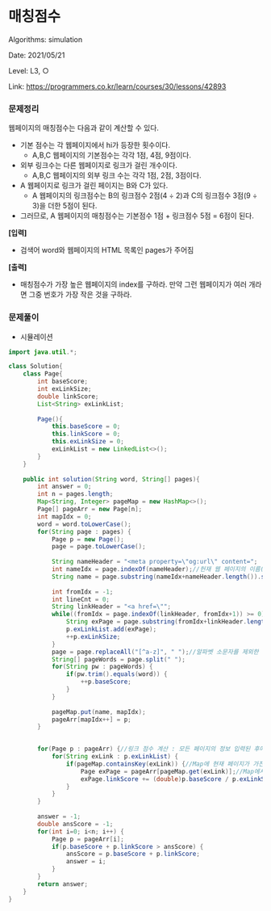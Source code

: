 # 매칭점수

Algorithms: simulation

Date: 2021/05/21

Level: L3, ○

Link: https://programmers.co.kr/learn/courses/30/lessons/42893

### 문제정리

웹페이지의 매칭점수는 다음과 같이 계산할 수 있다.

- 기본 점수는 각 웹페이지에서 hi가 등장한 횟수이다.
    - A,B,C 웹페이지의 기본점수는 각각 1점, 4점, 9점이다.
- 외부 링크수는 다른 웹페이지로 링크가 걸린 개수이다.
    - A,B,C 웹페이지의 외부 링크 수는 각각 1점, 2점, 3점이다.
- A 웹페이지로 링크가 걸린 페이지는 B와 C가 있다.
    - A 웹페이지의 링크점수는 B의 링크점수 2점(4 ÷ 2)과 C의 링크점수 3점(9 ÷ 3)을 더한 5점이 된다.
- 그러므로, A 웹페이지의 매칭점수는 기본점수 1점 + 링크점수 5점 = 6점이 된다.

**[입력]**

- 검색어 word와 웹페이지의 HTML 목록인 pages가 주어짐

**[출력]**

- 매칭점수가 가장 높은 웹페이지의 index를 구하라. 만약 그런 웹페이지가 여러 개라면 그중 번호가 가장 작은 것을 구하라.

### 문제풀이

- 시뮬레이션

```java
import java.util.*;

class Solution{	
	class Page{
		int baseScore;
		int exLinkSize;
		double linkScore;
		List<String> exLinkList;
		
		Page(){
			this.baseScore = 0;
			this.linkScore = 0;
			this.exLinkSize = 0;
			exLinkList = new LinkedList<>();
		}
	}
	
	public int solution(String word, String[] pages){
        int answer = 0;
        int n = pages.length;
        Map<String, Integer> pageMap = new HashMap<>();
        Page[] pageArr = new Page[n];
        int mapIdx = 0;
        word = word.toLowerCase();
        for(String page : pages) {
        	Page p = new Page();
        	page = page.toLowerCase();
        	
            String nameHeader = "<meta property=\"og:url\" content=";
        	int nameIdx = page.indexOf(nameHeader);//헌재 웹 페이지의 이름(링크)
        	String name = page.substring(nameIdx+nameHeader.length()).split("\"")[0].trim();
        	
        	int fromIdx = -1;
        	int lineCnt = 0;
            String linkHeader = "<a href=\"";
        	while((fromIdx = page.indexOf(linkHeader, fromIdx+1)) >= 0) {//외부 링크가 존재할 경우(indexOf 발견하지 못할 경우 : -1 반환)
        		String exPage = page.substring(fromIdx+linkHeader.length()).split("\"")[0].trim();
        		p.exLinkList.add(exPage);
        		++p.exLinkSize;
        	}
        	page = page.replaceAll("[^a-z]", " ");//알파벳 소문자를 제외한 모든 문자 " "로 변경
        	String[] pageWords = page.split(" ");
        	for(String pw : pageWords) {
        		if(pw.trim().equals(word)) {
        			++p.baseScore;
        		}
        	}
        	
        	pageMap.put(name, mapIdx);
        	pageArr[mapIdx++] = p;
        }
        

        for(Page p : pageArr) {//링크 점수 계산 : 모든 페이지의 정보 입력된 후에 계산한다. 
        	for(String exLink : p.exLinkList) {
        		if(pageMap.containsKey(exLink)) {//Map에 현재 페이지가 가진 외부 링크 존재 하면
            		Page exPage = pageArr[pageMap.get(exLink)];//Map에서 외부 링크 이름으로 index값 가져와서 외부 페이지 객체 가져옴 
            		exPage.linkScore += (double)p.baseScore / p.exLinkSize;//링크 점수 계산
        		}
        	}
        }
        
        answer = -1;
        double ansScore = -1;
        for(int i=0; i<n; i++) {
        	Page p = pageArr[i];
        	if(p.baseScore + p.linkScore > ansScore) {
        		ansScore = p.baseScore + p.linkScore;
        		answer = i;
        	}
        }
        return answer;
    }
}
```